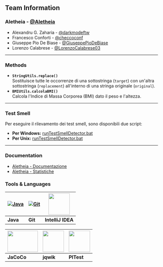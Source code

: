 
## Team Information
### Aletheia - [@Aletheia](https://github.com/Aletheia-Startup)
- Alexandru G. Zaharia - [@darkmodeftw](https://www.github.com/darkmodeftw)
- Francesco Conforti - [@checcoconf](https://github.com/checcoconf)
- Giuseppe Pio De Biase - [@GiuseppePioDeBiase](https://github.com/GiuseppePioDeBiase)
- Lorenzo Calabrese - [@LorenzoCalabrese03](https://github.com/LorenzoCalabrese03)

---

### Methods
- **`StringUtils.replace()`**<br>
  Sostituisce tutte le occorrenze di una sottostringa (`target`) con un'altra sottostringa (`replacement`)
  all'interno di una stringa originale (`original`).
- **`BMIUtils.calcolaBMI()`**<br>
   Calcola l'Indice di Massa Corporea (BMI) dato il peso e l'altezza.

---

### Test Smell
Per eseguire il rilevamento dei test smell, sono disponibili due script:
- **Per Windows:** [runTestSmellDetector.bat](risultati/TestSmellDetector/runTestSmellDetector.bat)
- **Per Unix:** [runTestSmellDetector.bat](risultati/TestSmellDetector/runTestSmellDetector.sh)
---

### Documentation
- [Aletheia - Documentazione](Documentazione.pdf)
- [Aletheia - Statistiche](https://docs.google.com/spreadsheets/d/1RRu-VnftM7sfuSBF1Zx3lmCurp54a6ziRVPbiDWlw8U/edit?usp=sharing)

### Tools & Languages

| [![Java](https://img.icons8.com/?size=80&id=13679&format=png&color=000000)](https://docs.oracle.com/en/java/) | [![Git](https://img.icons8.com/?size=80&id=20906&format=png&color=000000)](https://git-scm.com/) | [<img src="https://upload.wikimedia.org/wikipedia/commons/thumb/9/9c/IntelliJ_IDEA_Icon.svg/2048px-IntelliJ_IDEA_Icon.svg.png" width="70" height="70">](https://www.jetbrains.com/idea/) |
|------------------------------------------------------------------------------------------------------------|------------------------------------------------------------------------------------------------|-------------------------------------------------------------------------------------------------------------------------|
| **Java**                                                                                                   | **Git**                                                                                        | **IntelliJ IDEA**                                                                                                       |

| [<img src="https://about.codecov.io/wp-content/uploads/2020/11/jacoco-logo.png" width="100" height="70">](https://www.eclemma.org/jacoco/) | [<img src="https://repository-images.githubusercontent.com/54369221/b098cf00-afb4-11ea-89fb-fb4d2c505130" width="70" height="70">](https://jqwik.net/) | [<img src="https://pitest.org/images/pit-black-150x152.png" width="70" height="70">](https://pitest.org/) |
|--------------------------------------------------------------------------------------------------------------------------------------------|------------------------------------------------------------------------------------------------------------------------------------------------------|----------------------------------------------------------------------------------------------------------------|
| **JaCoCo**                                                                                                                                  | **jqwik**                                                                                                                                            | **PITest**                                                                                                   |
